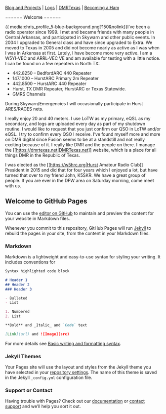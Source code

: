 [Blog and Projects](blog-and-projects) | [Logs](logs) | [DMRTexas](https://dmrtexas.net) | [Becoming a Ham](becoming-a-ham)

====== Welcome ======

{{ media:chris_profile_5-blue-background.png?150&nolink}}I’ve been a radio operator since 1999. I met and became friends with many people in Central Arkansas, and participated in Skywarn and other public events. In 2004 I upgraded to General class and have since upgraded to Extra. We moved to Texas in 2005 and did not become nearly as active as I was when I was in Arkansas at first. Lately, I have become more very active. I am a W5YI-VEC and ARRL-VEC VE and am available for testing with a little notice. I can be found on a few repeaters in North TX:

  * 442.8250 – BedfordARC 440 Repeater
  * 147.1000 – HurstARC Primary 2m Repeater
  * 442.8500 – HurstARC 440 Repeater
  * Hurst, TX DMR Repeater, HurstARC or Texas Statewide.
  * GMRS Channels

During Skywarn/Emergencies I will occasionally participate in Hurst ARES/RACES nets.

I really enjoy 20 and 40 meters. I use LoTW as my primary, eQSL as my secondary, and logs are uploaded every day as part of my shutdown routine. I would like to request that you just confirm our QSO in LoTW and/or eQSL. I try to confirm every QSO I receive. I’ve found myself more and more on DMR digital since Fusion seems to be at a standstill and not really exciting because of it. I really like DMR and the people on there. I manage the [[https://dmrtexas.net|DMRTexas.net]] website, which is a place for all things DMR in the Republic of Texas.

I was elected as the [[https://w5hrc.org|Hurst Amateur Radio Club]] President in 2015 and did that for four years which I enjoyed a lot, but have turned that over to my friend John, K5SKR. We have a great group of people. If you are ever in the DFW area on Saturday morning, come meet with us.

## Welcome to GitHub Pages

You can use the [editor on GitHub](https://github.com/Cotterville/Aurora/edit/main/README.md) to maintain and preview the content for your website in Markdown files.

Whenever you commit to this repository, GitHub Pages will run [Jekyll](https://jekyllrb.com/) to rebuild the pages in your site, from the content in your Markdown files.

### Markdown

Markdown is a lightweight and easy-to-use syntax for styling your writing. It includes conventions for

```markdown
Syntax highlighted code block

# Header 1
## Header 2
### Header 3

- Bulleted
- List

1. Numbered
2. List

**Bold** and _Italic_ and `Code` text

[Link](url) and ![Image](src)
```

For more details see [Basic writing and formatting syntax](https://docs.github.com/en/github/writing-on-github/getting-started-with-writing-and-formatting-on-github/basic-writing-and-formatting-syntax).

### Jekyll Themes

Your Pages site will use the layout and styles from the Jekyll theme you have selected in your [repository settings](https://github.com/Cotterville/Aurora/settings/pages). The name of this theme is saved in the Jekyll `_config.yml` configuration file.

### Support or Contact

Having trouble with Pages? Check out our [documentation](https://docs.github.com/categories/github-pages-basics/) or [contact support](https://support.github.com/contact) and we’ll help you sort it out.
